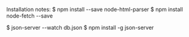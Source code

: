 Installation notes:
$ npm install --save node-html-parser
$ npm install node-fetch --save


$ json-server --watch db.json
$ npm install -g json-server
